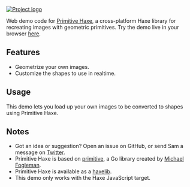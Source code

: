 [![Project logo](https://github.com/Tw1ddle/primitive-haxe-web/blob/master/screenshots/logo.png?raw=true "Primitive Haxe Web Demo Project logo")](http://tw1ddle.github.io/primitive-haxe-web-demo/)

Web demo code for [Primitive Haxe](https://github.com/Tw1ddle/primitive-haxe/), a cross-platform Haxe library for recreating images with geometric primitives. Try the demo live in your browser [here](http://tw1ddle.github.io/primitive-haxe-web-demo/).

## Features
* Geometrize your own images.
* Customize the shapes to use in realtime.

## Usage

This demo lets you load up your own images to be converted to shapes using Primitive Haxe.

## Notes
* Got an idea or suggestion? Open an issue on GitHub, or send Sam a message on [Twitter](https://twitter.com/Sam_Twidale).
* Primitive Haxe is based on [primitive](https://github.com/fogleman/primitive), a Go library created by [Michael Fogleman](https://github.com/fogleman).
* Primitive Haxe is available as a [haxelib](https://lib.haxe.org/p/primitive-haxe).
* This demo only works with the Haxe JavaScript target.